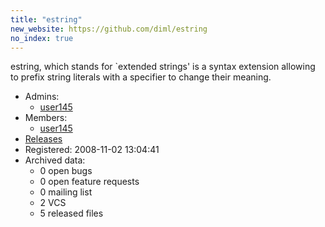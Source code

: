 ```yaml
---
title: "estring"
new_website: https://github.com/diml/estring
no_index: true
---
```


estring, which stands for `extended strings' is a syntax extension allowing to prefix string literals with a specifier
to change their meaning.

* Admins:
  * [user145](/users/user145)
* Members:
  * [user145](/users/user145)
* [Releases](https://download.ocamlcore.org/estring)
* Registered: 2008-11-02 13:04:41
* Archived data:
  * 0 open bugs
  * 0 open feature requests
  * 0 mailing list
  * 2 VCS
  * 5 released files

